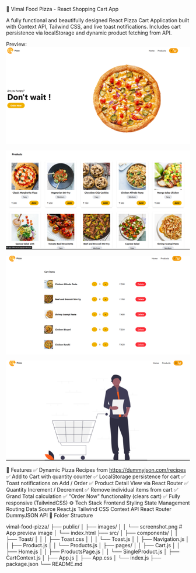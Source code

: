 🍕 Vimal Food Pizza - React Shopping Cart App

A fully functional and beautifully designed React Pizza Cart Application built with Context API, Tailwind CSS, and live toast notifications. Includes cart persistence via localStorage and dynamic product fetching from API.

Preview:
![alt text](image.png)

![alt text](image-1.png)

![alt text](image-2.png)

![alt text](image-3.png)

🚀 Features
✅ Dynamic Pizza Recipes from https://dummyjson.com/recipes
✅ Add to Cart with quantity counter
✅ LocalStorage persistence for cart
✅ Toast notifications on Add / Order
✅ Product Detail View via React Router
✅ Quantity Increment / Decrement
✅ Remove individual items from cart
✅ Grand Total calculation
✅ "Order Now" functionality (clears cart)
✅ Fully responsive (TailwindCSS)
⚙️ Tech Stack
Frontend	Styling	State Management	Routing	Data Source
React.js	Tailwind CSS	Context API	React Router	DummyJSON API
🧱 Folder Structure

vimal-food-pizza/
├── public/
│   ├── images/
│   │   └── screenshot.png      # App preview image
│   └── index.html
├── src/
│   ├── components/
│   │   ├── Toast/
│   │   │   ├── Toast.css
│   │   │   └── Toast.js
│   │   ├── Navigation.js
│   │   ├── Product.js
│   │   └── Products.js
│   ├── pages/
│   │   ├── Cart.js
│   │   ├── Home.js
│   │   ├── ProductsPage.js
│   │   └── SingleProduct.js
│   ├── CartContext.js
│   ├── App.js
│   ├── App.css
│   └── index.js
├── package.json
└── README.md
